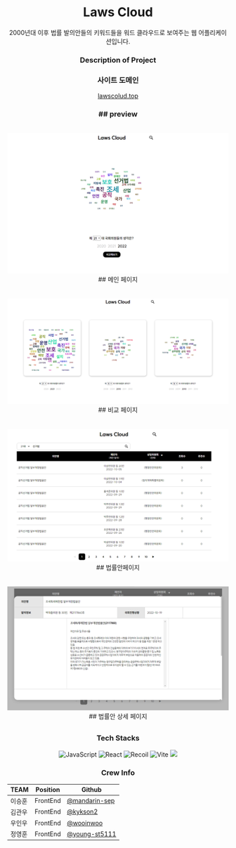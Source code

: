 
<div align="center" >
<h1> Laws Cloud </h1>

<div> 2000년대 이후 법률 발의안들의 키워드들을 워드 클라우드로 보여주는 웹 어플리케이션입니다. </div>
<h3> Description of Project </h3>
<h3> 사이트 도메인 </h3>
<a href="lawsColud.top"> lawscolud.top </a>

<br/>

<h3><b> ## preview </b></h3><br/>
<img src="./lawsCloud메인.PNG" alt="main" />
<span>## 메인 페이지</span><br/><br/><br/>
<img src="./LawsCloud비교.PNG" alt="compareCloud" />
<span>## 비교 페이지</span><br/><br/><br/>
<img src="./LawsCloud법률안리스트.PNG" alt="billsList" />
<span>## 법률안페이지</span><br/><br/><br/>
<img src="/LawsCloud상세페이지모달.PNG" alt="billDetail "/>
<span>## 법률안 상세 페이지</span>

<div style="margin-bottom: 30px">

</div>

### Tech Stacks

<!-- JavaScript -->
<img alt="JavaScript" src ="https://img.shields.io/badge/JavaScript-F7DF1E.svg?&style=for-the-badge&logo=JavaScript&logoColor=black"/>
<!-- React -->
<img alt="React" src ="https://img.shields.io/badge/React-61DAFB.svg?&style=for-the-badge&logo=React&logoColor=black"/>
<!-- Recoil -->
<img alt="Recoil" src ="https://img.shields.io/badge/Recoil-646CFF.svg?&style=for-the-badge"/>
<!-- Styled Components -->
<img alt="Vite" src ="https://img.shields.io/badge/styledcomponents-DB7093.svg?&style=for-the-badge&logo=styledcomponents&logoColor=white"/>
<!-- FireBase -->
<img src="https://img.shields.io/badge/Firebase-FFCA28?style=for-the-badge&logo=firebase&logoColor=black"/>

<div>

### Crew Info

| TEAM         | Position |  Github                                                   |
| -----------  | -------- | ----------------------------------------------------------|
| 이승훈       | FrontEnd | <a href="https://github.com/mandarin-sep">@mandarin-sep</a>      |
| 김관우       | FrontEnd |  <a href="https://github.com/kykson2">@kykson2</a> |
| 우인우       | FrontEnd | <a href="https://github.com/wooinwoo">@wooinwoo</a>                           |
| 정영훈       | FrontEnd |  <a href="https://github.com/young-st511">@young-st5111</a> |


</div>

</div>
